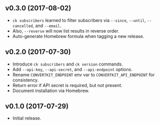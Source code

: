 ## v0.3.0 (2017-08-02)

* `ck subscribers` learned to filter subscribers via `--since`, `--until`, `--cancelled`, and `--email`.
* Also, `--reverse` will now list results in reverse order.
* Auto-generate Homebrew formula when tagging a new release.

## v0.2.0 (2017-07-30)

* Introduce `ck subscribers` and `ck version` commands.
* Add `--api-key`, `--api-secret`, and `--api-endpoint` options.
* Rename `CONVERTKIT_ENDPOINT` env var to `CONVERTKIT_API_ENDPOINT` for consistency.
* Return error if API secret is required, but not present.
* Document installation via Homebrew.

## v0.1.0 (2017-07-29)

* Initial release.
